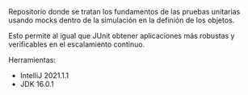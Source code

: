 Repositorio donde se tratan los fundamentos de las pruebas unitarias usando mocks
dentro de la simulación en la definión de los objetos.

Esto permite al igual que JUnit obtener aplicaciones más robustas y verificables en el escalamiento continuo.

Herramientas:

- IntelliJ 2021.1.1
- JDK 16.0.1

